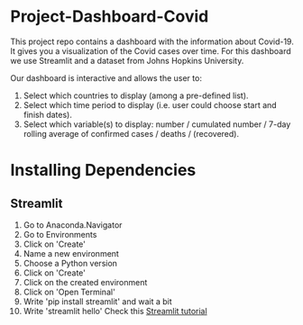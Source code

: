 # Project-Dashboard-Covid

This project repo contains a dashboard with the information about Covid-19. It gives you a visualization of the Covid cases over time. 
For this dashboard we use Streamlit and a dataset from Johns Hopkins University. 

Our dashboard is interactive and allows the user to:
1. Select which countries to display (among a pre-defined list).
2. Select which time period to display (i.e. user could choose start and finish dates).
3. Select which variable(s) to display: number / cumulated number / 7-day rolling average of confirmed cases / deaths / (recovered).

# Installing Dependencies

## Streamlit
1. Go to Anaconda.Navigator
2. Go to Environments
3. Click on 'Create'
4. Name a new environment
5. Choose a Python version
6. Click on 'Create'
7. Click on the created environment 
8. Click on 'Open Terminal'
9. Write 'pip install streamlit' and wait a bit
10. Write 'streamlit hello'
Check this [Streamlit tutorial](https://docs.streamlit.io/library/get-started/installation)
